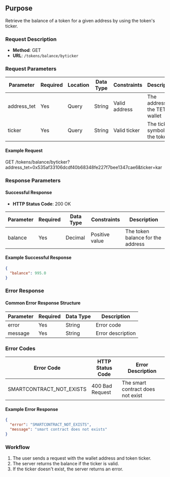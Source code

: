 
## Purpose
Retrieve the balance of a token for a given address by using the token's ticker.

### Request Description
- **Method**: GET  
- **URL**: `/tokens/balance/byticker`

### Request Parameters

| Parameter      | Required | Location | Data Type | Constraints   | Description                                      |
| -------------- | -------- | -------- | --------- | ------------- | ------------------------------------------------ |
| address_tet    | Yes      | Query    | String    | Valid address | The address of the TET wallet                     |
| ticker         | Yes      | Query    | String    | Valid ticker  | The ticker symbol of the token                    |

#### Example Request
GET /tokens/balance/byticker?address_tet=0x535af33106dcdf40b68348fe227f7bee1347cae6&ticker=kar

### Response Parameters

#### Successful Response
- **HTTP Status Code**: 200 OK

| Parameter | Required | Data Type | Constraints    | Description                          |
| --------- | -------- | --------- | -------------- | ------------------------------------ |
| balance   | Yes      | Decimal   | Positive value | The token balance for the address    |

#### Example Successful Response
```json
{
  "balance": 995.0
}
```

### Error Response
#### Common Error Response Structure

| Parameter | Required | Data Type | Description          |
| --------- | -------- | --------- | -------------------- |
| error     | Yes      | String    | Error code           |
| message   | Yes      | String    | Error description    |

### Error Codes

| Error Code               | HTTP Status Code  | Error Description                |
| ------------------------ | ----------------- | -------------------------------- |
| SMARTCONTRACT_NOT_EXISTS  | 400 Bad Request   | The smart contract does not exist|

#### Example Error Response
```json
{
  "error": "SMARTCONTRACT_NOT_EXISTS",
  "message": "smart contract does not exists"
}
```

### Workflow
1. The user sends a request with the wallet address and token ticker.
2. The server returns the balance if the ticker is valid.
3. If the ticker doesn't exist, the server returns an error.
